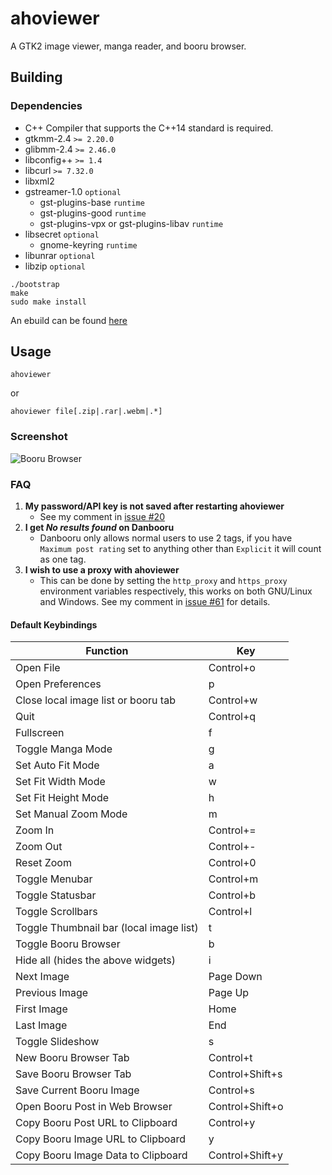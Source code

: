 # ahoviewer

A GTK2 image viewer, manga reader, and booru browser.

## Building
### Dependencies
* C++ Compiler that supports the C++14 standard is required.
* gtkmm-2.4 `>= 2.20.0`
* glibmm-2.4 `>= 2.46.0`
* libconfig++ `>= 1.4`
* libcurl `>= 7.32.0`
* libxml2
* gstreamer-1.0 `optional`
    * gst-plugins-base `runtime`
    * gst-plugins-good `runtime`
    * gst-plugins-vpx or gst-plugins-libav `runtime`
* libsecret `optional`
    * gnome-keyring `runtime`
* libunrar `optional`
* libzip `optional`

```
./bootstrap
make
sudo make install
```

An ebuild can be found
[here](https://gist.githubusercontent.com/ahodesuka/9c06310db83087f3be2d2a0c4a0ac062/raw)

## Usage

    ahoviewer

or

    ahoviewer file[.zip|.rar|.webm|.*]

### Screenshot
![Booru Browser](https://camo.githubusercontent.com/ad37a28fc1f47a41d1c79409ab31e3e01a1507e9/68747470733a2f2f692e696d6775722e636f6d2f486e47656368662e676966)

### FAQ
1. **My password/API key is not saved after restarting ahoviewer**
   * See my comment in [issue #20](https://github.com/ahodesuka/ahoviewer/issues/20#issuecomment-157997909)
2. **I get *No results found* on Danbooru**
   * Danbooru only allows normal users to use 2 tags, if you have `Maximum post rating` set to anything other than `Explicit` it will count as one tag.
3. **I wish to use a proxy with ahoviewer**
   * This can be done by setting the `http_proxy` and `https_proxy` environment variables respectively, this works on both GNU/Linux and Windows.  See my comment in [issue #61](https://github.com/ahodesuka/ahoviewer/issues/61#issuecomment-354694187) for details.

#### Default Keybindings
| Function                                  | Key             |
| ----------------------------------------- | --------------- |
| Open File                                 | Control+o       |
| Open Preferences                          | p               |
| Close local image list or booru tab       | Control+w       |
| Quit                                      | Control+q       |
| Fullscreen                                | f               |
| Toggle Manga Mode                         | g               |
| Set Auto Fit Mode                         | a               |
| Set Fit Width Mode                        | w               |
| Set Fit Height Mode                       | h               |
| Set Manual Zoom Mode                      | m               |
| Zoom In                                   | Control+=       |
| Zoom Out                                  | Control+-       |
| Reset Zoom                                | Control+0       |
| Toggle Menubar                            | Control+m       |
| Toggle Statusbar                          | Control+b       |
| Toggle Scrollbars                         | Control+l       |
| Toggle Thumbnail bar (local image list)   | t               |
| Toggle Booru Browser                      | b               |
| Hide all (hides the above widgets)        | i               |
| Next Image                                | Page Down       |
| Previous Image                            | Page Up         |
| First Image                               | Home            |
| Last Image                                | End             |
| Toggle Slideshow                          | s               |
| New Booru Browser Tab                     | Control+t       |
| Save Booru Browser Tab                    | Control+Shift+s |
| Save Current Booru Image                  | Control+s       |
| Open Booru Post in Web Browser            | Control+Shift+o |
| Copy Booru Post URL to Clipboard          | Control+y       |
| Copy Booru Image URL to Clipboard         | y               |
| Copy Booru Image Data to Clipboard        | Control+Shift+y |
